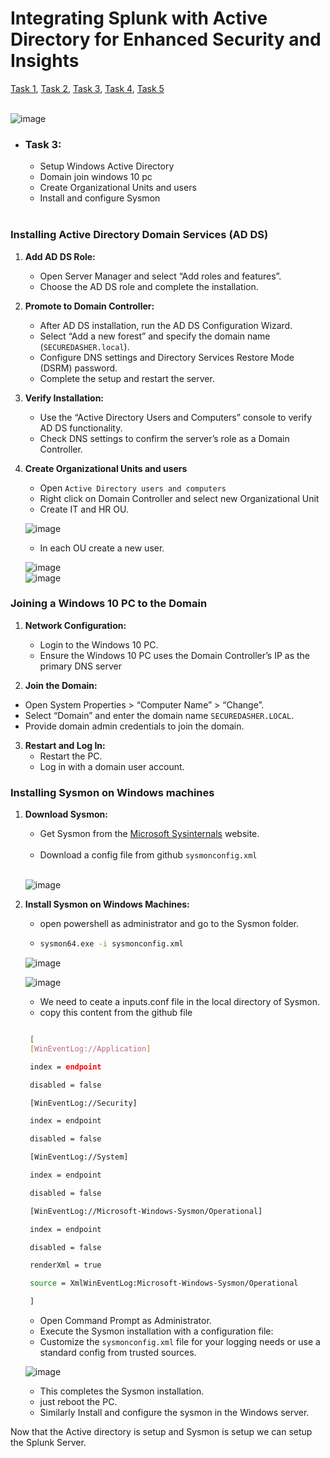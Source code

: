 # Integrating Splunk with Active Directory for Enhanced Security and Insights
[Task 1](https://github.com/rajeevlraman/SIEM/blob/main/assets/AD_Project_task1.md), [Task 2](https://github.com/rajeevlraman/SIEM/blob/main/assets/AD_project_task2.md), [Task 3](https://github.com/rajeevlraman/SIEM/blob/main/assets/AD_Project_task3.md), [Task 4](https://github.com/rajeevlraman/SIEM/blob/main/assets/AD_Project_task4.md), [Task 5](https://github.com/rajeevlraman/SIEM/blob/main/assets/AD_Project_task5.md)<br><br>

![image](/assets/images/image1.png)

- ### Task 3:
     - Setup Windows Active Directory
     - Domain join windows 10 pc
     - Create Organizational Units and users
     - Install and configure Sysmon <br><br>


### Installing Active Directory Domain Services (AD DS)
1. **Add AD DS Role:**
   - Open Server Manager and select “Add roles and features”.
   - Choose the AD DS role and complete the installation.

2. **Promote to Domain Controller:**
   - After AD DS installation, run the AD DS Configuration Wizard.
   - Select “Add a new forest” and specify the domain name (`SECUREDASHER.local`).
   - Configure DNS settings and Directory Services Restore Mode (DSRM) password.
   - Complete the setup and restart the server.

3. **Verify Installation:**
   - Use the “Active Directory Users and Computers” console to verify AD DS functionality.
   - Check DNS settings to confirm the server’s role as a Domain Controller.

4. **Create Organizational Units and users**
   - Open `Active Directory users and computers `
   - Right click on Domain Controller and select new Organizational Unit
   - Create IT and HR OU.

    ![image](https://github.com/rajeevlraman/SIEM/blob/main/assets/images/Image22.jpg)<br>

   - In each OU create a new user.<br>

    ![image](https://github.com/rajeevlraman/SIEM/blob/main/assets/images/Image23.jpg)<br>
    ![image](https://github.com/rajeevlraman/SIEM/blob/main/assets/images/Image25.jpg)<br>   

### Joining a Windows 10 PC to the Domain
1. **Network Configuration:**
   - Login to the Windows 10 PC.
   - Ensure the Windows 10 PC uses the Domain Controller’s IP as the primary DNS server
   
 2. **Join the Domain:**
   - Open System Properties > “Computer Name” > “Change”.
   - Select “Domain” and enter the domain name ` SECUREDASHER.LOCAL `.
   - Provide domain admin credentials to join the domain.

3. **Restart and Log In:**
   - Restart the PC.
   - Log in with a domain user account.

### Installing Sysmon on Windows machines

1. **Download Sysmon:**
   - Get Sysmon from the [Microsoft Sysinternals](https://docs.microsoft.com/en-us/sysinternals/downloads/sysmon) website.<br><bR>
   - Download a config file from github ` sysmonconfig.xml ` <br><br>    

    ![image](https://github.com/rajeevlraman/SIEM/blob/main/assets/images/Image38.jpg)<br>    



2. **Install Sysmon on Windows Machines:**
   
   - open powershell as administrator and go to the Sysmon folder.<br>

   - ```bash
     sysmon64.exe -i sysmonconfig.xml     
     ```
    ![image](https://github.com/rajeevlraman/SIEM/blob/main/assets/images/Image39.jpg)<br>

    ![image](https://github.com/rajeevlraman/SIEM/blob/main/assets/images/Image40.jpg)<br>


   - We need to ceate a inputs.conf file in the local directory of Sysmon.
   - copy this content from the github file
   ```bash

    [
    [WinEventLog://Application]

    index = endpoint

    disabled = false

    [WinEventLog://Security]

    index = endpoint

    disabled = false

    [WinEventLog://System]

    index = endpoint

    disabled = false

    [WinEventLog://Microsoft-Windows-Sysmon/Operational]

    index = endpoint

    disabled = false

    renderXml = true

    source = XmlWinEventLog:Microsoft-Windows-Sysmon/Operational

    ]

   ```
   - Open Command Prompt as Administrator.
   - Execute the Sysmon installation with a configuration file:<br>
   - Customize the `sysmonconfig.xml` file for your logging needs or use a standard config from trusted sources.

    ![image](https://github.com/rajeevlraman/SIEM/blob/main/assets/images/Image41.jpg)<br>

   - This completes the Sysmon installation.
   - just reboot the PC.
   - Similarly Install and configure the sysmon in the Windows server.

Now that the Active directory is setup and Sysmon is setup we can setup the Splunk Server.

